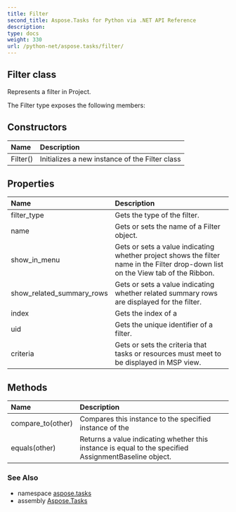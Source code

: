 ```yaml
---
title: Filter
second_title: Aspose.Tasks for Python via .NET API Reference
description: 
type: docs
weight: 330
url: /python-net/aspose.tasks/filter/
---
```


## Filter class

Represents a filter in Project.

The Filter type exposes the following members:
## Constructors
| Name | Description |
| :- | :- |
|Filter()|Initializes a new instance of the Filter class|
## Properties
| Name | Description |
| :- | :- |
|filter_type|Gets the type of the filter.|
|name|Gets or sets the name of a Filter object.|
|show_in_menu|Gets or sets a value indicating whether project shows the filter name in the Filter drop-down list on the View tab of the Ribbon.|
|show_related_summary_rows|Gets or sets a value indicating whether related summary rows are displayed for the filter.|
|index|Gets the index of a|
|uid|Gets the unique identifier of a filter.|
|criteria|Gets or sets the criteria that tasks or resources must meet to be displayed in MSP view.|
## Methods
| Name | Description |
| :- | :- |
|compare_to(other)|Compares this instance to the specified instance of the|
|equals(other)|Returns a value indicating whether this instance is equal to the specified AssignmentBaseline object.|

### See Also

* namespace [aspose.tasks](/tasks/python-net/aspose.tasks/)
* assembly [Aspose.Tasks](/tasks/python-net/)


